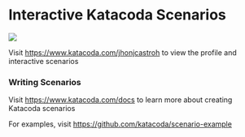 # Interactive Katacoda Scenarios

[![](http://shields.katacoda.com/katacoda/jhonjcastroh/count.svg)](https://www.katacoda.com/jhonjcastroh "Get your profile on Katacoda.com")

Visit https://www.katacoda.com/jhonjcastroh to view the profile and interactive scenarios

### Writing Scenarios
Visit https://www.katacoda.com/docs to learn more about creating Katacoda scenarios

For examples, visit https://github.com/katacoda/scenario-example
